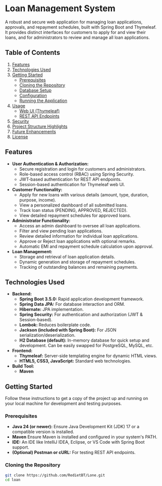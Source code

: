# Loan Management System

A robust and secure web application for managing loan applications, approvals, and repayment schedules, built with Spring Boot and Thymeleaf. It provides distinct interfaces for customers to apply for and view their loans, and for administrators to review and manage all loan applications.

## Table of Contents

1.  [Features](#features)
2.  [Technologies Used](#technologies-used)
3.  [Getting Started](#getting-started)
    * [Prerequisites](#prerequisites)
    * [Cloning the Repository](#cloning-the-repository)
    * [Database Setup](#database-setup)
    * [Configuration](#configuration)
    * [Running the Application](#running-the-application)
4.  [Usage](#usage)
    * [Web UI (Thymeleaf)](#web-ui-thymeleaf)
    * [REST API Endpoints](#rest-api-endpoints)
5.  [Security](#security)
6.  [Project Structure Highlights](#project-structure-highlights)
7.  [Future Enhancements](#future-enhancements)
8.  [License](#license)

## Features

* **User Authentication & Authorization:**
    * Secure registration and login for customers and administrators.
    * Role-based access control (RBAC) using Spring Security.
    * JWT-based authentication for REST API endpoints.
    * Session-based authentication for Thymeleaf web UI.
* **Customer Functionality:**
    * Apply for new loans with various details (amount, type, duration, purpose, income).
    * View a personalized dashboard of all submitted loans.
    * Track loan status (PENDING, APPROVED, REJECTED).
    * View detailed repayment schedules for approved loans.
* **Administrator Functionality:**
    * Access an admin dashboard to oversee all loan applications.
    * Filter and view pending loan applications.
    * Review detailed information for individual loan applications.
    * Approve or Reject loan applications with optional remarks.
    * Automatic EMI and repayment schedule calculation upon approval.
* **Loan Management:**
    * Storage and retrieval of loan application details.
    * Dynamic generation and storage of repayment schedules.
    * Tracking of outstanding balances and remaining payments.

## Technologies Used

* **Backend:**
    * **Spring Boot 3.5.0:** Rapid application development framework.
    * **Spring Data JPA:** For database interaction and ORM.
    * **Hibernate:** JPA implementation.
    * **Spring Security:** For authentication and authorization (JWT & Session-based).
    * **Lombok:** Reduces boilerplate code.
    * **Jackson (included with Spring Boot):** For JSON serialization/deserialization.
    * **H2 Database (default):** In-memory database for quick setup and development. Can be easily swapped for PostgreSQL, MySQL, etc.
* **Frontend:**
    * **Thymeleaf:** Server-side templating engine for dynamic HTML views.
    * **HTML5, CSS3, JavaScript:** Standard web technologies.
* **Build Tool:**
    * **Maven**

## Getting Started

Follow these instructions to get a copy of the project up and running on your local machine for development and testing purposes.

### Prerequisites

* **Java 24 (or newer):** Ensure Java Development Kit (JDK) 17 or a compatible version is installed.
* **Maven** Ensure Maven is installed and configured in your system's PATH.
* **IDE:** An IDE like IntelliJ IDEA, Eclipse, or VS Code with Spring Boot support.
* **(Optional) Postman or cURL:** For testing REST API endpoints.

### Cloning the Repository

```bash
git clone https://github.com/RedietBT/Lone.git
cd loan
